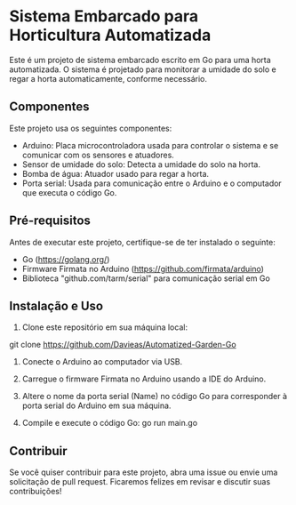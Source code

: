 # Sistema Embarcado para Horticultura Automatizada

Este é um projeto de sistema embarcado escrito em Go para uma horta automatizada. O sistema é projetado para monitorar a umidade do solo e regar a horta automaticamente, conforme necessário.

## Componentes

Este projeto usa os seguintes componentes:

- Arduino: Placa microcontroladora usada para controlar o sistema e se comunicar com os sensores e atuadores.
- Sensor de umidade do solo: Detecta a umidade do solo na horta.
- Bomba de água: Atuador usado para regar a horta.
- Porta serial: Usada para comunicação entre o Arduino e o computador que executa o código Go.

## Pré-requisitos

Antes de executar este projeto, certifique-se de ter instalado o seguinte:

- Go (https://golang.org/)
- Firmware Firmata no Arduino (https://github.com/firmata/arduino)
- Biblioteca "github.com/tarm/serial" para comunicação serial em Go

## Instalação e Uso

1. Clone este repositório em sua máquina local:

git clone https://github.com/Davieas/Automatized-Garden-Go

1. Conecte o Arduino ao computador via USB.

2. Carregue o firmware Firmata no Arduino usando a IDE do Arduino.

3. Altere o nome da porta serial (Name) no código Go para corresponder à porta serial do Arduino em sua máquina.

4. Compile e execute o código Go: go run main.go

## Contribuir
Se você quiser contribuir para este projeto, abra uma issue ou envie uma solicitação de pull request. Ficaremos felizes em revisar e discutir suas contribuições!
